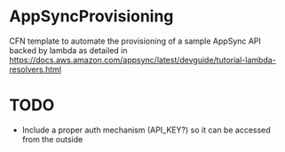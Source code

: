 # AppSyncProvisioning

CFN template to automate the provisioning of a sample AppSync API backed by lambda as detailed in https://docs.aws.amazon.com/appsync/latest/devguide/tutorial-lambda-resolvers.html 

# TODO

- Include a proper auth mechanism (API_KEY?) so it can be accessed from the outside